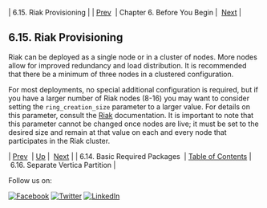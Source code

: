 | 6.15. Riak Provisioning |
| [Prev](byb.basic_packages.php)  | Chapter 6. Before You Begin |  [Next](byb.vertica_partition.php) |

## 6.15. Riak Provisioning

Riak can be deployed as a single node or in a cluster of nodes. More nodes allow for improved redundancy and load distribution. It is recommended that there be a minimum of three nodes in a clustered configuration.

For most deployments, no special additional configuration is required, but if you have a larger number of Riak nodes (8-16) you may want to consider setting the `ring_creation_size` parameter to a larger value. For details on this parameter, consult the [Riak](http://docs.basho.com/riak/latest/) documentation. It is important to note that this parameter cannot be changed once nodes are live; it must be set to the desired size and remain at that value on each and every node that participates in the Riak cluster.

| [Prev](byb.basic_packages.php)  | [Up](before_you_begin.php) |  [Next](byb.vertica_partition.php) |
| 6.14. Basic Required Packages  | [Table of Contents](index.php) |  6.16. Separate Vertica Partition |

Follow us on:

[![Facebook](https://support.messagesystems.com/images/icon-facebook.png)](http://www.facebook.com/messagesystems) [![Twitter](https://support.messagesystems.com/images/icon-twitter.png)](http://twitter.com/#!/MessageSystems) [![LinkedIn](https://support.messagesystems.com/images/icon-linkedin.png)](http://www.linkedin.com/company/message-systems)